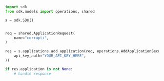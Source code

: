 <!-- Start SDK Example Usage -->
```python
import sdk
from sdk.models import operations, shared

s = sdk.SDK()


req = shared.ApplicationRequest(
    name="corrupti",
)
    
res = s.applications.add_application(req, operations.AddApplicationSecurity(
    api_key_auth="YOUR_API_KEY_HERE",
))

if res.application is not None:
    # handle response
```
<!-- End SDK Example Usage -->
